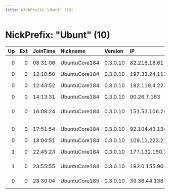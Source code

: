 ```yaml
---
title: NickPrefix "Ubunt" (10)
---
```


# NickPrefix: "Ubunt" (10)

|   Up |   Ext | JoinTime   | Nickname      | Version   | IP              | AS                               | CC   |   ORp |   Dirp | OS    | Contact   |   eFamMembers |
|-----:|------:|:-----------|:--------------|:----------|:----------------|:---------------------------------|:-----|------:|-------:|:------|:----------|--------------:|
|    0 |     0 | 08:31:06   | UbuntuCore184 | 0.3.0.10  | 82.216.18.61    | NC Numericable S.A.              | fr   | 44451 |      0 | Linux | None      |             1 |
|    0 |     0 | 12:10:50   | UbuntuCore184 | 0.3.0.10  | 197.33.24.117   | TE Data                          | eg   | 37641 |      0 | Linux | None      |             1 |
|    0 |     0 | 12:43:52   | UbuntuCore184 | 0.3.0.10  | 192.119.4.223   | CableSouth Media III LLC         | us   | 44607 |      0 | Linux | None      |             1 |
|    0 |     0 | 14:13:31   | UbuntuCore184 | 0.3.0.10  | 90.26.7.183     | Orange                           | fr   | 33191 |      0 | Linux | None      |             1 |
|    0 |     0 | 16:08:24   | UbuntuCore184 | 0.3.0.10  | 151.53.106.247  | Wind Telecomunicazioni SpA       | it   | 43009 |      0 | Linux | None      |             1 |
|    0 |     0 | 17:51:54   | UbuntuCore184 | 0.3.0.10  | 92.104.43.134   | Swisscom Switzerland Ltd         | ch   | 45383 |      0 | Linux | None      |             1 |
|    0 |     0 | 18:04:51   | UbuntuCore184 | 0.3.0.10  | 109.11.223.216  | SFR                              | fr   | 39211 |      0 | Linux | None      |             1 |
|    1 |     0 | 22:45:23   | UbuntuCore184 | 0.3.0.10  | 177.132.150.118 | TELEFNICA BRASIL S.A             | br   | 41137 |      0 | Linux | None      |             1 |
|    1 |     0 | 23:55:55   | UbuntuCore184 | 0.3.0.10  | 192.0.155.90    | TekSavvy Solutions, Inc.         | ca   | 43599 |      0 | Linux | None      |             1 |
|    0 |     0 | 23:30:04   | UbuntuCore185 | 0.3.0.10  | 39.36.44.138    | Pakistan Telecom Company Limited | pk   | 35487 |      0 | Linux | None      |             1 |
